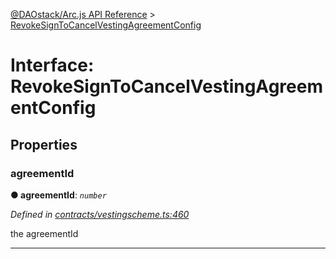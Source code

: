 [@DAOstack/Arc.js API Reference](../README.md) > [RevokeSignToCancelVestingAgreementConfig](../interfaces/revokesigntocancelvestingagreementconfig.md)



# Interface: RevokeSignToCancelVestingAgreementConfig


## Properties
<a id="agreementid"></a>

###  agreementId

**●  agreementId**:  *`number`* 

*Defined in [contracts/vestingscheme.ts:460](https://github.com/daostack/arc.js/blob/0fff6d4/lib/contracts/vestingscheme.ts#L460)*



the agreementId




___



